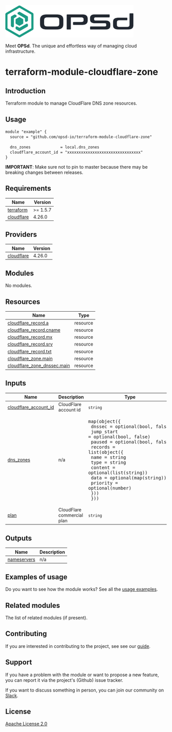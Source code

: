 <picture>
  <source media="(prefers-color-scheme: dark)" srcset="https://raw.githubusercontent.com/opsd-io/terraform-module-template/main/.github/img/opsd-github-repo-dark-mode.svg">
  <source media="(prefers-color-scheme: light)" srcset="https://raw.githubusercontent.com/opsd-io/terraform-module-template/main/.github/img/opsd-github-repo-light-mode.svg">
  <img alt="OPSd - the unique and effortless way of managing cloud infrastructure." src="https://raw.githubusercontent.com/opsd-io/terraform-module-template/update-tools/.github/img/opsd-github-repo-light-mode.svg" width="400">
</picture>

Meet **OPSd**. The unique and effortless way of managing cloud infrastructure.

# terraform-module-cloudflare-zone

## Introduction

Terraform module to manage CloudFlare DNS zone resources.

## Usage

```hcl
module "example" {
  source = "github.com/opsd-io/terraform-module-cloudflare-zone"

  dns_zones             = local.dns_zones
  cloudflare_account_id = "xxxxxxxxxxxxxxxxxxxxxxxxxxxxxxxx"
}
```

**IMPORTANT**: Make sure not to pin to master because there may be breaking changes between releases.

<!-- BEGIN_TF_DOCS -->
## Requirements

| Name | Version |
|------|---------|
| <a name="requirement_terraform"></a> [terraform](#requirement\_terraform) | >= 1.5.7 |
| <a name="requirement_cloudflare"></a> [cloudflare](#requirement\_cloudflare) | 4.26.0 |

## Providers

| Name | Version |
|------|---------|
| <a name="provider_cloudflare"></a> [cloudflare](#provider\_cloudflare) | 4.26.0 |

## Modules

No modules.

## Resources

| Name | Type |
|------|------|
| [cloudflare_record.a](https://registry.terraform.io/providers/cloudflare/cloudflare/4.26.0/docs/resources/record) | resource |
| [cloudflare_record.cname](https://registry.terraform.io/providers/cloudflare/cloudflare/4.26.0/docs/resources/record) | resource |
| [cloudflare_record.mx](https://registry.terraform.io/providers/cloudflare/cloudflare/4.26.0/docs/resources/record) | resource |
| [cloudflare_record.srv](https://registry.terraform.io/providers/cloudflare/cloudflare/4.26.0/docs/resources/record) | resource |
| [cloudflare_record.txt](https://registry.terraform.io/providers/cloudflare/cloudflare/4.26.0/docs/resources/record) | resource |
| [cloudflare_zone.main](https://registry.terraform.io/providers/cloudflare/cloudflare/4.26.0/docs/resources/zone) | resource |
| [cloudflare_zone_dnssec.main](https://registry.terraform.io/providers/cloudflare/cloudflare/4.26.0/docs/resources/zone_dnssec) | resource |

## Inputs

| Name | Description | Type | Default | Required |
|------|-------------|------|---------|:--------:|
| <a name="input_cloudflare_account_id"></a> [cloudflare\_account\_id](#input\_cloudflare\_account\_id) | CloudFlare account id | `string` | n/a | yes |
| <a name="input_dns_zones"></a> [dns\_zones](#input\_dns\_zones) | n/a | <pre>map(object({<br>    dnssec     = optional(bool, false)<br>    jump_start = optional(bool, false)<br>    paused     = optional(bool, false)<br>    records = list(object({<br>      name     = string<br>      type     = string<br>      content  = optional(list(string))<br>      data     = optional(map(string))<br>      priority = optional(number)<br>    }))<br>  }))</pre> | n/a | yes |
| <a name="input_plan"></a> [plan](#input\_plan) | CloudFlare commercial plan | `string` | `"free"` | no |

## Outputs

| Name | Description |
|------|-------------|
| <a name="output_nameservers"></a> [nameservers](#output\_nameservers) | n/a |
<!-- END_TF_DOCS -->

## Examples of usage

Do you want to see how the module works? See all the [usage examples](examples).

## Related modules

The list of related modules (if present).

## Contributing

If you are interested in contributing to the project, see see our [guide](https://github.com/opsd-io/contribution).

## Support

If you have a problem with the module or want to propose a new feature, you can report it via the project's (Github) issue tracker.

If you want to discuss something in person, you can join our community on [Slack](https://join.slack.com/t/opsd-community/signup).

## License

[Apache License 2.0](LICENSE)
